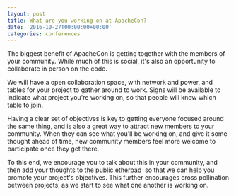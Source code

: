```yaml
---
layout: post
title: What are you working on at ApacheCon?
date: '2016-10-27T00:00:00+00:00'
categories: conferences
---
```

<p>The biggest benefit of ApacheCon is getting together with the members of your community. While much of this is social, it's also an opportunity to collaborate in person on the code.</p>
  <p>We will have a open collaboration space, with network and power, and tables for your project to gather around to work. Signs will be available to indicate what project you're working on, so that people will know which table to join.&nbsp;</p>
  <p>Having a clear set of objectives is key to getting everyone focused around the same thing, and is also a great way to attract new members to your community. When they can see what you'll be working on, and give it some thought ahead of time, new community members feel more welcome to participate once they get there.&nbsp;</p> 
  <p>To this end, we encourage you to talk about this in your community, and then add your thoughts to the <a href="https://public.etherpad-mozilla.org/p/aceu-2016-hackathon">public etherpad</a>&nbsp; so that we can help you promote your project's objectives. This further encourages cross pollination between projects, as we start to see what one another is working on.&nbsp;</p>
